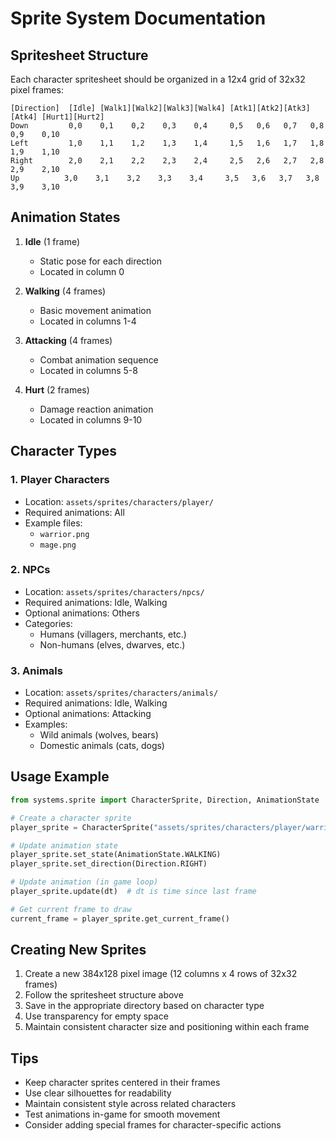 # Sprite System Documentation

## Spritesheet Structure
Each character spritesheet should be organized in a 12x4 grid of 32x32 pixel frames:

```
[Direction]  [Idle] [Walk1][Walk2][Walk3][Walk4] [Atk1][Atk2][Atk3][Atk4] [Hurt1][Hurt2]
Down         0,0    0,1    0,2    0,3    0,4     0,5   0,6   0,7   0,8    0,9    0,10
Left         1,0    1,1    1,2    1,3    1,4     1,5   1,6   1,7   1,8    1,9    1,10
Right        2,0    2,1    2,2    2,3    2,4     2,5   2,6   2,7   2,8    2,9    2,10
Up          3,0    3,1    3,2    3,3    3,4     3,5   3,6   3,7   3,8    3,9    3,10
```

## Animation States
1. **Idle** (1 frame)
   - Static pose for each direction
   - Located in column 0

2. **Walking** (4 frames)
   - Basic movement animation
   - Located in columns 1-4

3. **Attacking** (4 frames)
   - Combat animation sequence
   - Located in columns 5-8

4. **Hurt** (2 frames)
   - Damage reaction animation
   - Located in columns 9-10

## Character Types

### 1. Player Characters
- Location: `assets/sprites/characters/player/`
- Required animations: All
- Example files:
  - `warrior.png`
  - `mage.png`

### 2. NPCs
- Location: `assets/sprites/characters/npcs/`
- Required animations: Idle, Walking
- Optional animations: Others
- Categories:
  - Humans (villagers, merchants, etc.)
  - Non-humans (elves, dwarves, etc.)

### 3. Animals
- Location: `assets/sprites/characters/animals/`
- Required animations: Idle, Walking
- Optional animations: Attacking
- Examples:
  - Wild animals (wolves, bears)
  - Domestic animals (cats, dogs)

## Usage Example
```python
from systems.sprite import CharacterSprite, Direction, AnimationState

# Create a character sprite
player_sprite = CharacterSprite("assets/sprites/characters/player/warrior.png")

# Update animation state
player_sprite.set_state(AnimationState.WALKING)
player_sprite.set_direction(Direction.RIGHT)

# Update animation (in game loop)
player_sprite.update(dt)  # dt is time since last frame

# Get current frame to draw
current_frame = player_sprite.get_current_frame()
```

## Creating New Sprites
1. Create a new 384x128 pixel image (12 columns x 4 rows of 32x32 frames)
2. Follow the spritesheet structure above
3. Save in the appropriate directory based on character type
4. Use transparency for empty space
5. Maintain consistent character size and positioning within each frame

## Tips
- Keep character sprites centered in their frames
- Use clear silhouettes for readability
- Maintain consistent style across related characters
- Test animations in-game for smooth movement
- Consider adding special frames for character-specific actions 